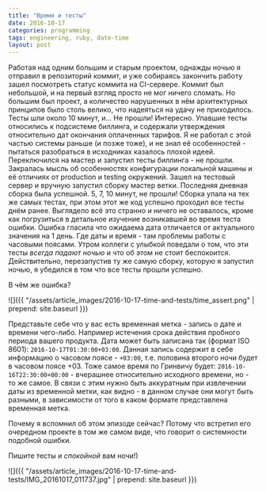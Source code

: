 ```yaml
---
title: "Время и тесты"
date: 2016-10-17
categories: programming
tags: engineering, ruby, date-time
layout: post
---
```


Работая над одним большим и старым проектом, однажды ночью я отправил в репозиторий коммит, и уже собираясь закончить работу зашел посмотреть статус коммита на CI-сервере. Коммит был небольшой, и на первый взгляд просто не мог ничего сломать. Но большим был проект, а количество нарушенных в нём архитектурных принципов было столь велико, что надеяться на удачу не приходилось. Тесты шли около 10 минут, и... Не прошли! Интересно. Упавшие тесты относились к подсистеме биллинга, и содержали утверждения относительно дат окончания оплаченных тарифов. Я не работал с этой частью системы раньше (и позже тоже), и не знал её особенностей - пытаться разобраться в исходниках казалось плохой идеей. Переключился на мастер и запустил тесты биллинга - не прошли. Закралась мысль об особенностях конфигурации локальной машины и её отличиях от production и testing окружений. Зашел на тестовый сервер и вручную запустил сборку мастер ветки. Последняя дневная сборка была успешной. 5, 7, 10 минут, не прошли! Сборка упала на тех же самых тестах, при этом этот же код успешно проходил все тесты днём ранее. Выглядело всё это странно и ничего не оставалось, кроме как погрузиться в детальное изучение возникавшей во время теста ошибки. Ошибка гласила что ожидаема дата отличается от актуального значения на 1 день. Где даты и время - там проблемы работы с часовыми поясами. Утром коллеги с улыбкой поведали о том, что эти тесты _всегда падают ночью_ и что об этом не стоит беспокоится. Действительно, перезапустив ту же самую сборку, которую я запустил ночью, я убедился в том что все тесты прошли успешно.

В чём же ошибка?

![]({{ "/assets/article_images/2016-10-17-time-and-tests/time_assert.png" | prepend: site.baseurl }})

Представьте себе что у вас есть временная метка - запись о дате и времени чего-либо. Например истечения срока действия пробного периода вашего продукта. Дата может быть записана так (формат ISO 8601): `2016-10-17T01:30:00+03:00`. Данная запись содержит в себе информацию о часовом поясе - `+03:00`, т.е. половина второго ночи будет в часовом поясе +03. Тоже самое время по Гринвичу будет: `2016-10-16T22:30:00+00:00` - вчерашнее относительно исходного времени, но - то же самое. В связи с этим нужно быть аккуратным при извлечении даты из временной метки, как видно - в данном случае они могут быть разными, в зависимости от того в каком формате представлена временная метка.

Почему я вспомнил об этом эпизоде сейчас? Потому что встретил его очередном проекте в том же самом виде, что говорит о системности подобной ошибки.

Пишите тесты и _спокойной_ вам ночи!)

![]({{ "/assets/article_images/2016-10-17-time-and-tests/IMG_20161017_011737.jpg" | prepend: site.baseurl }})

